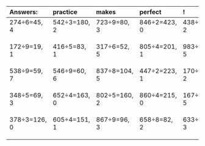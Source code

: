 | Answers: | practice | makes | perfect | ! |
| :--- | :--- | :--- | :--- | :--- |
| 274÷6=45, 4 | 542÷3=180, 2 | 723÷9=80, 3 | 846÷2=423, 0 | 438÷4=109, 2 | 
|   |   |   |   |   | 
|   |   |   |   |   | 
|   |   |   |   |   | 
| 172÷9=19, 1 | 416÷5=83, 1 | 317÷6=52, 5 | 805÷4=201, 1 | 983÷6=163, 5 | 
|   |   |   |   |   | 
|   |   |   |   |   | 
|   |   |   |   |   | 
| 538÷9=59, 7 | 546÷9=60, 6 | 837÷8=104, 5 | 447÷2=223, 1 | 170÷6=28, 2 | 
|   |   |   |   |   | 
|   |   |   |   |   | 
|   |   |   |   |   | 
| 348÷5=69, 3 | 652÷4=163, 0 | 802÷5=160, 2 | 860÷4=215, 0 | 167÷9=18, 5 | 
|   |   |   |   |   | 
|   |   |   |   |   | 
|   |   |   |   |   | 
| 378÷3=126, 0 | 605÷4=151, 1 | 867÷9=96, 3 | 658÷8=82, 2 | 633÷6=105, 3 | 
|   |   |   |   |   | 
|   |   |   |   |   | 
|   |   |   |   |   | 
